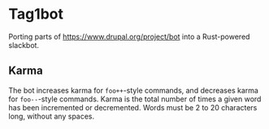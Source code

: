 # Tag1bot

Porting parts of https://www.drupal.org/project/bot into a Rust-powered slackbot.

## Karma

The bot increases karma for `foo++`-style commands, and decreases karma for `foo--`-style commands. Karma is the total number of times a given word has been incremented or decremented. Words must be 2 to 20 characters long, without any spaces.

